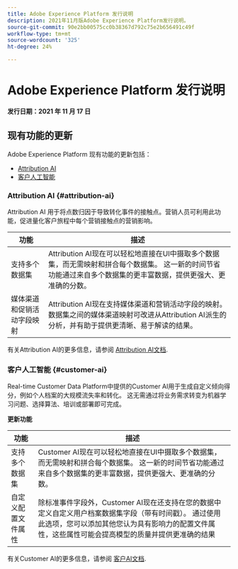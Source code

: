 ```yaml
---
title: Adobe Experience Platform 发行说明
description: 2021年11月版Adobe Experience Platform发行说明。
source-git-commit: 90e2bb00575cc0b38367d792c75e2b656491c49f
workflow-type: tm+mt
source-wordcount: '325'
ht-degree: 24%

---
```


# Adobe Experience Platform 发行说明

**发行日期：2021 年 11 月 17 日**

## 现有功能的更新

Adobe Experience Platform 现有功能的更新包括：

- [Attribution AI](#attribution-ai)
- [客户人工智能](#customer-ai)

### Attribution AI {#attribution-ai}

Attribution AI 用于将点数归因于导致转化事件的接触点。营销人员可利用此功能，促进量化客户旅程中每个营销接触点的营销影响。

| 功能 | 描述 |
| ------- | ----------- |
| 支持多个数据集 | Attribution AI现在可以轻松地直接在UI中摄取多个数据集，而无需映射和拼合每个数据集。 这一新的时间节省功能通过来自多个数据集的更丰富数据，提供更强大、更准确的分数。 |
| 媒体渠道和促销活动字段映射 | Attribution AI现在支持媒体渠道和营销活动字段的映射。 数据集之间的媒体渠道映射可改进从Attribution AI派生的分析，并有助于提供更清晰、易于解读的结果。 |

有关Attribution AI的更多信息，请参阅 [Attribution AI文档](../../intelligent-services/attribution-ai/overview.md).

### 客户人工智能 {#customer-ai}

Real-time Customer Data Platform中提供的Customer AI用于生成自定义倾向得分，例如个人档案的大规模流失率和转化。 这无需通过将业务需求转变为机器学习问题、选择算法、培训或部署即可完成。

**更新功能**

| 功能 | 描述 |
| --- | --- |
| 支持多个数据集 | Customer AI现在可以轻松地直接在UI中摄取多个数据集，而无需映射和拼合每个数据集。 这一新的时间节省功能通过来自多个数据集的更丰富数据，提供更强大、更准确的分数。 |
| 自定义配置文件属性 | 除标准事件字段外，Customer AI现在还支持在您的数据中定义自定义用户档案数据集字段（带有时间戳）。 通过使用此选项，您可以添加其他您认为具有影响力的配置文件属性，这些属性可能会提高模型的质量并提供更准确的结果 |

有关Customer AI的更多信息，请参阅 [客户AI文档](../../intelligent-services/customer-ai/overview.md).




